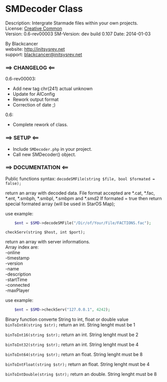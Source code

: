 SMDecoder Class
==========

Description: Intergrate Starmade files within your own projects.  
License: [Creative Common](http://creativecommons.org/licenses/by/3.0/legalcode)  
Version: 0.6-rev00003
SM-Version: dev build 0.107 
Date: 2014-01-03 

By Blackcancer  
website: http://initsysrev.net  
support: blackcancer@initsysrev.net  




### ==> CHANGELOG <==

0.6-rev00003:
-	Add new tag chr(241) actual unknown
-	Update for AIConfig
-	Rework output format
-	Correction of date ;)

0.6:
-	Complete rework of class.

### ==> SETUP <==

-	Include `SMDecoder.php` in your project.
-	Call new SMDecoder() object.
	
### ==> DOCUMENTATION <==

Public functions syntax:
`decodeSMFile(string $file, bool $formated = false);`

return an array with decoded data. File format accepted are *.cat, *.fac, *.ent, *.smbph, *.smbpl, *.smbpm and *.smd2
If formated = true then return special formated array (will be used in StarOS Map);

use example:
```php
	$ent = $SMD->decodeSMFile("/Dir/of/Your/File/FACTIONS.fac");
```

`checkServ(string $host, int $port);`

return an array with server informations.  
Array index are:  
-online  
-timestamp  
-version  
-name  
-description  
-startTime  
-connected  
-maxPlayer  

use example:
```php
	$ent = $SMD->checkServ("127.0.0.1", 4242);
```

Binary function converte String to int, float or double value
`binToInt8(string $str);`
return an int. String lenght must be 1

`binToInt16(string $str);`
return an int. String lenght must be 2

`binToInt32(string $str);`
return an int. String lenght must be 4

`binToInt64(string $str);`
return an float. String lenght must be 8

`binToIntFloat(string $str);`
return an float. String lenght must be 4

`binToIntDouble(string $str);`
return an double. String lenght must be 8
